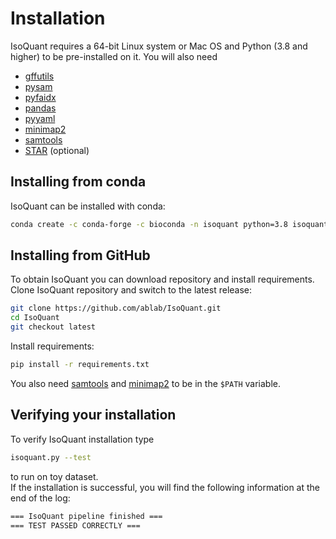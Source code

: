 # Installation

IsoQuant requires a 64-bit Linux system or Mac OS and Python (3.8 and higher) to be pre-installed on it.
You will also need

-   [gffutils](https://pythonhosted.org/gffutils/installation.html)
-   [pysam](https://pysam.readthedocs.io/en/latest/index.html)
-   [pyfaidx](https://pypi.org/project/pyfaidx/)
-   [pandas](https://pandas.pydata.org/)
-   [pyyaml](https://pypi.org/project/PyYAML/)
-   [minimap2](https://github.com/lh3/minimap2)
-   [samtools](http://www.htslib.org/download/)
-   [STAR](https://github.com/alexdobin/STAR) (optional)

## Installing from conda
IsoQuant can be installed with conda:
```bash
conda create -c conda-forge -c bioconda -n isoquant python=3.8 isoquant
```

## Installing from GitHub
To obtain IsoQuant you can download repository and install requirements.  
Clone IsoQuant repository and switch to the latest release:
```bash
git clone https://github.com/ablab/IsoQuant.git
cd IsoQuant
git checkout latest
```
Install requirements:
```bash
pip install -r requirements.txt
```

You also need [samtools](http://www.htslib.org/download/) and [minimap2](https://github.com/lh3/minimap2) to be in the `$PATH` variable.

## Verifying your installation
To verify IsoQuant installation type
```bash
isoquant.py --test
```
to run on toy dataset.  
If the installation is successful, you will find the following information at the end of the log:
```bash
=== IsoQuant pipeline finished ===
=== TEST PASSED CORRECTLY ===
```
